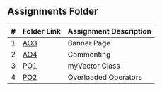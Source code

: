 ##  Assignments Folder

|   #   | Folder Link | Assignment Description |
| :---: | ----------- | ---------------------- |
|   1   |     [AO3](https://github.com/blakeGauna/2143-OOP-Gauna/tree/main/Assignments/AO3)    |       Banner Page      |
|   2   |     [AO4](https://github.com/blakeGauna/2143-OOP-Gauna/tree/main/Assignments/AO4)    |       Commenting       |
|   3   |     [PO1](https://github.com/blakeGauna/2143-OOP-Gauna/tree/main/Assignments/PO1)    |      myVector Class    |
|   4   |     [PO2](https://github.com/blakeGauna/2143-OOP-Gauna/tree/main/Assignments/PO2)    |      Overloaded Operators    |
